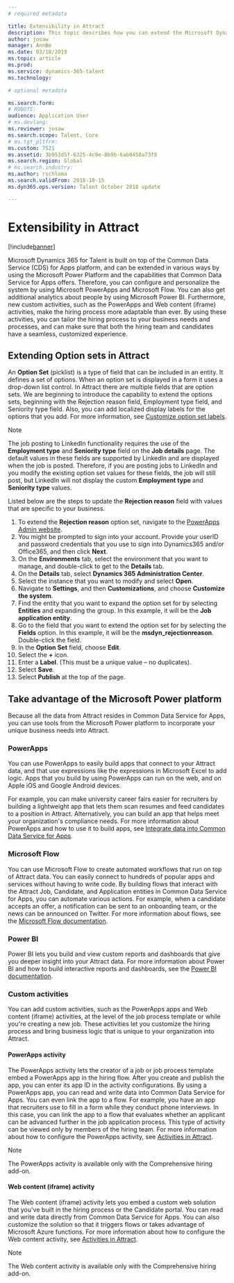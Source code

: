 ```yaml
---
# required metadata

title: Extensibility in Attract
description: This topic describes how you can extend the Microsoft Dynamics 365 for Talent - Attract application by using the Microsoft Power platform.
author: josaw
manager: AnnBe
ms.date: 03/18/2019
ms.topic: article
ms.prod: 
ms.service: dynamics-365-talent
ms.technology: 

# optional metadata

ms.search.form: 
# ROBOTS: 
audience: Application User
# ms.devlang: 
ms.reviewer: josaw
ms.search.scope: Talent, Core
# ms.tgt_pltfrm: 
ms.custom: 7521
ms.assetid: 3b953d5f-6325-4c9e-8b9b-6ab0458a73f8
ms.search.region: Global
# ms.search.industry: 
ms.author: rschloma
ms.search.validFrom: 2018-10-15
ms.dyn365.ops.version: Talent October 2018 update

---
```


# Extensibility in Attract

[!include[banner](../includes/banner.md)]

Microsoft Dynamics 365 for Talent is built on top of the Common Data Service (CDS) for Apps platform, and can be extended in various ways by using the Microsoft Power Platform and the capabilities that Common Data Service for Apps offers. Therefore, you can configure and personalize the system by using Microsoft PowerApps and Microsoft Flow. You can also get additional analytics about people by using Microsoft Power BI. Furthermore, new custom activities, such as the PowerApps and Web content (iframe) activities, make the hiring process more adaptable than ever. By using these activities, you can tailor the hiring process to your business needs and processes, and can make sure that both the hiring team and candidates have a seamless, customized experience.

## Extending Option sets in Attract

An **Option Set** (picklist) is a type of field that can be included in an entity. It defines a set of options. When an option set is displayed in a form it uses a drop-down list control.  In Attract there are multiple fields that are option sets.  We are beginning to introduce the capability to extend the options sets, beginning with the Rejection reason field, Employment type field, and Seniority type field.   Also, you can add localized display labels for the options that you add. For more information, see [Customize option set labels](https://docs.microsoft.com/en-us/powerapps/developer/common-data-service/customize-labels-support-multiple-languages).

> [!NOTE]
> The job posting to LinkedIn functionality requires the use of the **Employment type** and **Seniority type** field on the **Job details** page. The default values in these fields are supported by LinkedIn and are displayed when the job is posted. Therefore, if you are posting jobs to LinkedIn and you modify the existing option set values for these fields, the job will still post, but LinkedIn will not display the custom **Employment type** and **Seniority type** values.  

Listed below are the steps to update the **Rejection reason** field with values that are specific to your business.  

1. To extend the **Rejection reason** option set, navigate to the [PowerApps Admin website](https://admin.powerapps.com).
2. You might be prompted to sign into your account. Provide your userID and password credentials that you use to sign into Dynamics365 and/or Office365, and then click **Next**.
3. On the **Environments** tab, select the environment that you want to manage, and double-click to get to the **Details** tab.
4. On the **Details** tab, select **Dynamics 365 Administration Center**.
5. Select the instance that you want to modify and select **Open**.
6. Navigate to **Settings**, and then **Customizations**, and choose **Customize the system**.
7. Find the entity that you want to expand the option set for by selecting **Entities** and expanding the group. In this example, it will be the **Job application entity**.
8. Go to the field that you want to extend the option set for by selecting the **Fields** option. In this example, it will be the **msdyn_rejectionreason**. Double-click the field.
9. In the **Option Set** field, choose **Edit**.
10. Select the **+** icon.
11. Enter a **Label**.  (This must be a unique value – no duplicates).
12. Select **Save**.
13. Select **Publish** at the top of the page.

## Take advantage of the Microsoft Power platform 

Because all the data from Attract resides in Common Data Service for Apps, you can use tools from the Microsoft Power platform to incorporate your unique business needs into Attract.

### PowerApps

You can use PowerApps to easily build apps that connect to your Attract data, and that use expressions like the expressions in Microsoft Excel to add logic. Apps that you build by using PowerApps can run on the web, and on Apple iOS and Google Android devices.

For example, you can make university career fairs easier for recruiters by building a lightweight app that lets them scan resumes and feed candidates to a position in Attract. Alternatively, you can build an app that helps meet your organization's compliance needs. For more information about PowerApps and how to use it to build apps, see [Integrate data into Common Data Service for Apps](https://docs.microsoft.com/en-us/powerapps).

### Microsoft Flow 

You can use Microsoft Flow to create automated workflows that run on top of Attract data. You can easily connect to hundreds of popular apps and services without having to write code. By building flows that interact with the Attract Job, Candidate, and Application entities in Common Data Service for Apps, you can automate various actions. For example, when a candidate accepts an offer, a notification can be sent to an onboarding team, or the news can be announced on Twitter. For more information about flows, see the [Microsoft Flow documentation](https://docs.microsoft.com/en-us/flow/).

### Power BI

Power BI lets you build and view custom reports and dashboards that give you deeper insight into your Attract data. For more information about Power BI and how to build interactive reports and dashboards, see the [Power BI documentation](https://docs.microsoft.com/en-us/power-bi/).

### Custom activities 

You can add custom activities, such as the PowerApps apps and Web content (iframe) activities, at the level of the job process template or while you're creating a new job. These activities let you customize the hiring process and bring business logic that is unique to your organization into Attract.

#### PowerApps activity 

The PowerApps activity lets the creator of a job or job process template embed a PowerApps app in the hiring flow. After you create and publish the app, you can enter its app ID in the activity configurations. By using a PowerApps app, you can read and write data into Common Data Service for Apps. You can even link the app to a flow. For example, you have an app that recruiters use to fill in a form while they conduct phone interviews. In this case, you can link the app to a flow that evaluates whether an applicant can be advanced further in the job application process. This type of activity can be viewed only by members of the hiring team. For more information about how to configure the PowerApps activity, see [Activities in Attract](./activities-attract.md).

> [!NOTE]
> The PowerApps activity is available only with the Comprehensive hiring add-on.

#### Web content (iframe) activity

The Web content (iframe) activity lets you embed a custom web solution that you've built in the hiring process or the Candidate portal. You can read and write data directly from Common Data Service for Apps. You can also customize the solution so that it triggers flows or takes advantage of Microsoft Azure functions. For more information about how to configure the Web content activity, see [Activities in Attract](./activities-attract.md).

> [!NOTE]
> The Web content activity is available only with the Comprehensive hiring add-on.
